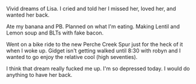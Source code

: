 Vivid dreams of Lisa. I cried and told her I missed her, loved her, and wanted her back. 

Ate my banana and PB. Planned on what I'm eating. Making Lentil and Lemon soup and BLTs with fake bacon. 

Went on a bike ride to the new Perche Creek Spur just for the heck of it when I woke up. Gidget isn't getting walked until 8:30 with robyn and I wanted to go enjoy the relative cool (high seventies). 

I think that dream really fucked me up. I'm so depressed today. I would do anything to have her back.